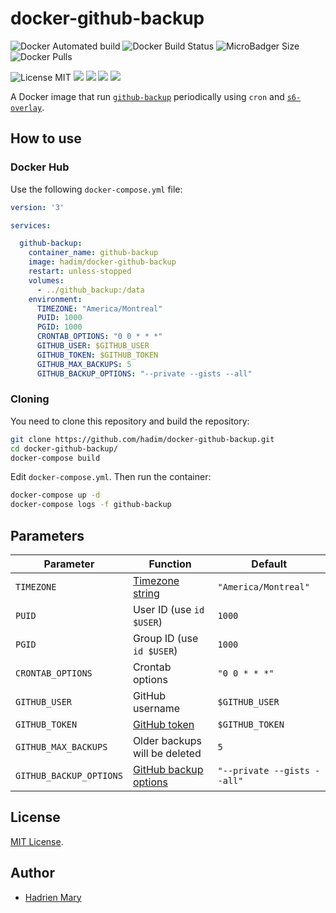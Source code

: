 # docker-github-backup

![Docker Automated build](https://img.shields.io/docker/automated/hadim/docker-github-backup)
![Docker Build Status](https://img.shields.io/docker/build/hadim/docker-github-backup)
![MicroBadger Size](https://img.shields.io/microbadger/image-size/hadim/docker-github-backup)
![Docker Pulls](https://img.shields.io/docker/pulls/hadim/docker-github-backup)

![License MIT](https://img.shields.io/badge/license-MIT-blue.svg)
[![](https://img.shields.io/docker/automated/hadim/docker-github-backup.svg)](https://hub.docker.com/r/hadim/docker-github-backup 'DockerHub')
[![](https://img.shields.io/docker/build/hadim/docker-github-backup.svg)](https://hub.docker.com/r/hadim/docker-github-backup 'DockerHub')
[![](https://img.shields.io/microbadger/image-size/hadim/docker-github-backup.svg)](https://hub.docker.com/r/hadim/docker-github-backup 'DockerHub')
[![](https://img.shields.io/docker/pulls/hadim/docker-github-backup.svg)](https://hub.docker.com/r/hadim/docker-github-backup 'DockerHub')

A Docker image that run [`github-backup`](https://github.com/josegonzalez/python-github-backup) periodically using `cron` and [`s6-overlay`](https://github.com/just-containers/s6-overlay).

## How to use

### Docker Hub

Use the following `docker-compose.yml` file:

```yaml
version: '3'

services:

  github-backup:
    container_name: github-backup
    image: hadim/docker-github-backup
    restart: unless-stopped
    volumes:
      - ../github_backup:/data
    environment:
      TIMEZONE: "America/Montreal"
      PUID: 1000
      PGID: 1000
      CRONTAB_OPTIONS: "0 0 * * *"
      GITHUB_USER: $GITHUB_USER
      GITHUB_TOKEN: $GITHUB_TOKEN
      GITHUB_MAX_BACKUPS: 5
      GITHUB_BACKUP_OPTIONS: "--private --gists --all"
```

### Cloning

You need to clone this repository and build the repository:

```bash
git clone https://github.com/hadim/docker-github-backup.git
cd docker-github-backup/
docker-compose build
```

Edit `docker-compose.yml`. Then run the container:

```bash
docker-compose up -d
docker-compose logs -f github-backup
```

## Parameters

| Parameter | Function | Default |
| --- | --- | --- |
| `TIMEZONE` | [Timezone string](https://en.wikipedia.org/wiki/List_of_tz_database_time_zones) | `"America/Montreal"` |
| `PUID` | User ID (use `id $USER`) | `1000` |
| `PGID` | Group ID (use `id $USER`) | `1000` |
| `CRONTAB_OPTIONS` | Crontab options | `"0 0 * * *"` |
| `GITHUB_USER` | GitHub username | `$GITHUB_USER` |
| `GITHUB_TOKEN` | [GitHub token](https://github.com/settings/tokens) | `$GITHUB_TOKEN` |
| `GITHUB_MAX_BACKUPS` | Older backups will be deleted | `5` |
| `GITHUB_BACKUP_OPTIONS` | [GitHub backup options](https://github.com/josegonzalez/python-github-backup#usage) | `"--private --gists --all"` |

## License

[MIT License](./LICENSE).

## Author

- [Hadrien Mary](https://github.com/hadim)
